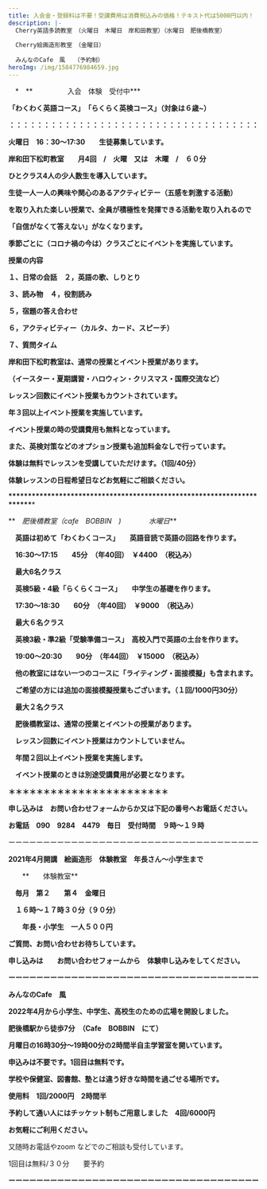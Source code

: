```yaml
---
title: 入会金・登録料は不要！受講費用は消費税込みの価格！テキスト代は5000円以内！
description: |-
  Cherry英語多読教室　（火曜日　木曜日　岸和田教室）（水曜日　肥後橋教室）
  　　　
  Cherry絵画造形教室　（金曜日）
  　　
  みんなのCafe　風　　（予約制）
heroImg: /img/1584776984659.jpg
---
```

　*　**　　　　　入会　体験　受付中***　　　

**「わくわく英語コース」　「らくらく英検コース」（対象は６歳~）**

**：：：：：：：：：：：：：：：：：：：：：：：：：：：：：：：：：：：：**

**火曜日　16：30～17:30**　　**生徒募集しています。**　　

 **岸和田下松町教室　　月4回　/　火曜　又は　木曜　/　６０分**

**ひとクラス4人の少人数生を導入しています。**

**生徒一人一人の興味や関心のあるアクティビテー（五感を刺激する活動）**

**を取り入れた楽しい授業で、全員が積極性を発揮できる活動を取り入れるので**

**「自信がなくて答えない」がなくなります。**

**季節ごとに（コロナ禍の今は）クラスごとにイベントを実施しています。**

**授業の内容**

**１、日常の会話　２，英語の歌、しりとり**　

**３、読み物　４，役割読み**　

**５，宿題の答え合わせ**　

**６，アクティビティー（カルタ、カード、スピーチ）**

**７、質問タイム**　

**岸和田下松町教室は、通常の授業とイベント授業があります。**

**（イースター・夏期講習・ハロウィン・クリスマス・国際交流など）**　

**レッスン回数にイベント授業もカウントされています。**　

**年３回以上イベント授業を実施しています。**

**イベント授業の時の受講費用も無料となっています。**　

**また、英検対策などのオプション授業も追加料金なしで行っています。**

**体験は無料でレッスンを受講していただけます。（1回/40分）**　

**体験レッスンの日程希望日などお気軽にご相談ください。**　

**\*\*\*\*\*\*\*\*\*\*\*\*\*\*\*\*\*\*\*\*\*\*\*\*\*\*\*\*\*\*\*\*\*\*\*\*\*\*\*\*\*\*\*\*\*\*\*\*\*\*\*\*\*\*\*\*\*\*\*\*\*\*\*\*\*\*\*\*\*\****

**　*肥後橋教室（cafe　BOBBIN　)　　　　水曜日***

　**英語は初めて「わくわくコース」　　英語音読で英語の回路を作ります。**

　**16:30～17:15　　45分　（年40回）　￥4400　（税込み）**

　**最大6名クラス**

　**英検5級・4級「らくらくコース」　　中学生の基礎を作ります。**

　**17:30～18:30　　60分　（年40回）　￥9000　（税込み）**

　**最大６名クラス**

　**英検3級・準2級「受験準備コース」　高校入門で英語の土台を作ります。**

　**19:00～20:30　　90分　（年44回）　￥15000　（税込み）**

　**他の教室にはない一つのコースに「ライティング・面接模擬」も含まれます。**　

　**ご希望の方には追加の面接模擬授業もございます。（１回/1000円30分）**

　**最大２名クラス**

　**肥後橋教室は、通常の授業とイベントの授業があります。**

　**レッスン回数にイベント授業はカウントしていません。**

　**年間２回以上イベント授業を実施します。**

　**イベント授業のときは別途受講費用が必要となります。**　

**＊＊＊＊＊＊＊＊＊＊＊＊＊＊＊＊＊＊＊＊＊＊＊**

**申し込みは　お問い合わせフォームからか又は下記の番号へお電話ください。**

**お電話　090　9284　4479　毎日　受付時間　９時～１９時**

ーーーーーーーーーーーーーーーーーーーーーーーーーーーーーーーーーーーー

**2021年4月開講　絵画造形　体験教室　年長さん～小学生まで**

　　**　　体験教室**　

　**毎月　第２　　第４　金曜日**

　**１６時～１７時３０分（９０分）**

　　**年長・小学生　一人５００円**

**ご質問、お問い合わせお待ちしています。**

**申し込みは　　お問い合わせフォームから　体験申し込みをしてください。**

**ーーーーーーーーーーーーーーーーーーーーーーーーーーーーーーーーーーーー**

**みんなのCafe　風**　　

**2022年4月から小学生、中学生、高校生のための広場を開設しました。**

**肥後橋駅から徒歩7分　（Cafe　BOBBIN　にて）**

**月曜日の16時30分～19時00分の2時間半自主学習室を開いています。**

**申込みは不要です。1回目は無料です。**

**学校や保健室、図書館、塾とは違う好きな時間を過ごせる場所です。**

**使用料　1回/2000円　2時間半**　

**予約して通い人にはチッケット制もご用意しました　4回/6000円**

**お気軽にご利用ください。**　　

又随時お電話やzoom などでのご相談も受付しています。

1回目は無料/３０分　　要予約　　　　　　　　　　　　　　　　　　　　　　　　　　　　　　　　　　　　　　　　　　　　　　　　　　　　　　　　　　　　　　　　　　　　　　　　　　　　　　　　　　　　　　　　　　　　　　　　　　　　　　　　　　　　　　　　　　　　　　　　　　　　　　　　　　　　　　　　　　　　　　　　　　　　　　　　　　　　　　　　　　　　　　　　　　　　　　　　　　　　　　　　　　　　　　　　　　　　　　　　　　　　　　　　　　　　　　　　　　　　　　　　　　　　　　　　　　　　　　　　　　　　　　　　　　　　　　　　　　　　　　　　　　　　　　　　　　　　　　　　　　　　　　　　　　　　　　　　　　　　　　　　　　　　　　　　　　　　　　　　　　　　　　　　　　　　　　　　　　　　　　　　　　　　　　　　　　　　　　　　　　　　　　　　　　　　　

**ーーーーーーーーーーーーーーーーーーーーーーーーーーーーーーーーーーーー**